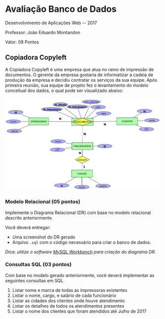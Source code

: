 # Avaliação Banco de Dados

Desenvolvimento de Aplicações Web -- 2017

Professor: João Eduardo Montandon

Valor: 08 Pontos

## Copiadora Copyleft

A Copiadora Copyleft é uma empresa que atua no ramo de impressão de documentos. O gerente da empresa gostaria de informatizar a cadeia de produção da empresa e decidiu contratar os serviços da sua equipe. Após primeira reunião, sua equipe de projeto fez o levantamento do modelo conceitual dos dados, o qual pode ser visualizado abaixo:

![Diagrama Entidade-Relacionamento](DER.png)

### Modelo Relacional (05 pontos)

Implemente o Diagrama Relacional (DR) com base no modelo relacional descrito anteriormente.

Você deverá entregar:

* Uma screenshot do DR gerado
* Arquivo `.sql` com o código necessário para criar o banco de dados.

*Dica: utilize o software [MySQL Workbench](https://www.mysql.com/products/workbench/) para criação do diagrama DR.*

### Consultas SQL (03 pontos)

Com base no modelo gerado anteriormente, você deverá implementar as seguintes consultas em SQL.

1. Listar nome e marca de todas as impressoras existentes
1. Listar o nome, cargo, e salário de cada funcionário
1. Listar as cidades dos clientes onde houve atendimento
1. Listar os detalhes de todos os atendimentos presentes
1. Listar o nome dos clientes que foram atendidos até Julho de 2017

